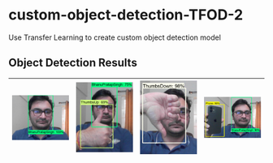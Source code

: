 # custom-object-detection-TFOD-2
Use Transfer Learning to create custom object detection model


## Object Detection Results
<img title="Custom Object Detection" alt="Python" width="200px" src="results/object_detection_1.png"/> | <img title="Custom Object Detection" alt="Python" width="200px" src="results/object_detection_2.png"/> | <img title="Custom Object Detection" alt="Python" width="200px" src="results/object_detection_3.png"/> | <img title="Custom Object Detection" alt="Python" width="200px" src="results/object_detection_4.png"/>   
|--|--|--|--|
